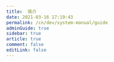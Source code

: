 ```yaml
---
title:  简介
date: 2021-03-16 17:19:43
permalink: /cn/dev/system-manual/guide
adminGuide: true
sidebar: true
article: true
comment: false
editLink: false
---
```


